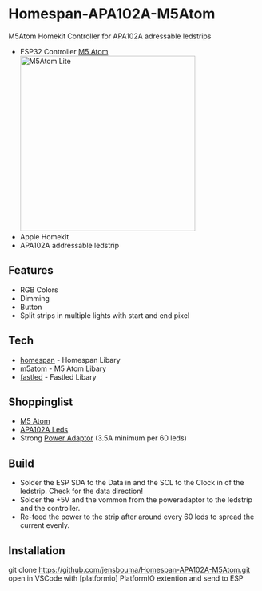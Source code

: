 # Homespan-APA102A-M5Atom
M5Atom Homekit Controller for APA102A adressable ledstrips
- ESP32 Controller [M5 Atom] <img src="https://camo.githubusercontent.com/ccbe7239d886d25517fe4054d1d56b386682806723bf52d7c01c5f3cbfaab51a/68747470733a2f2f6d35737461636b2e6f73732d636e2d7368656e7a68656e2e616c6979756e63732e636f6d2f696d6167652f6d352d646f63735f686f6d65706167652f636f72652f61746f6d5f6c6974655f30312e77656270" alt="M5Atom Lite" width="350" height="350">
- Apple Homekit
- APA102A addressable ledstrip

## Features
- RGB Colors
- Dimming
- Button
- Split strips in multiple lights with start and end pixel

## Tech
- [homespan] - Homespan Libary
- [m5atom] - M5 Atom Libary
- [fastled] - Fastled Libary

## Shoppinglist
- [M5 Atom]
- [APA102A Leds]
- Strong [Power Adaptor] (3.5A minimum per 60 leds)

## Build
- Solder the ESP SDA to the Data in and the SCL to the Clock in of the ledstrip. Check for the data direction!
- Solder the +5V and the vommon from the poweradaptor to the ledstrip and the controller.
- Re-feed the power to the strip after around every 60 leds to spread the current evenly.

## Installation

git clone https://github.com/jensbouma/Homespan-APA102A-M5Atom.git
open in VSCode with [platformio] PlatformIO extention and send to ESP

[//]: # (These are reference links used in the body of this note and get stripped out when the markdown processor does its job. There is no need to format nicely because it shouldn't be seen. Thanks SO - http://stackoverflow.com/questions/4823468/store-comments-in-markdown-syntax)

   [homespan]: <https://github.com/HomeSpan/HomeSpan>
   [m5atom]: <https://github.com/m5stack/M5Atom>
   [M5 Atom]: <https://amzn.to/3KWhmu4>
   [APA102A Leds]: <https://amzn.to/41mFc9m>
   [Power Adaptor]: <https://amzn.to/3MTSaXU>
   [fastled]: <https://github.com/FastLED/FastLED>
>
